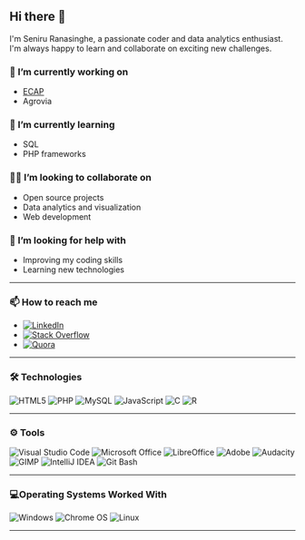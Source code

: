 ## Hi there 👋

I'm Seniru Ranasinghe, a passionate coder and data analytics enthusiast. I'm always happy to learn and collaborate on exciting new challenges.

### 🔭 I’m currently working on
- [ECAP](https://github.com/SeniruR/ECAP)
- Agrovia

### 🌱 I’m currently learning
- SQL
- PHP frameworks

### 👐🏻 I’m looking to collaborate on
- Open source projects
- Data analytics and visualization
- Web development

### 🤔 I’m looking for help with
- Improving my coding skills
- Learning new technologies

---

### 📫 How to reach me
- [![LinkedIn](https://img.shields.io/badge/LinkedIn-0077B5?style=for-the-badge&logo=linkedin&logoColor=white)](https://www.linkedin.com/in/seniruranasinghe)
- [![Stack Overflow](https://img.shields.io/badge/Stack_Overflow-FE7A16?style=for-the-badge&logo=stack-overflow&logoColor=white)](https://stackoverflow.com/users/23171278/seniru-ranasinghe)
- [![Quora](https://img.shields.io/badge/Quora-B92B27?style=for-the-badge&logo=quora&logoColor=white)](https://www.quora.com/profile/Seniru-Ranasinghe-1)

---

### 🛠️ Technologies
![HTML5](https://img.shields.io/badge/HTML5-E34F26?style=for-the-badge&logo=html5&logoColor=white)
![PHP](https://img.shields.io/badge/PHP-777BB4?style=for-the-badge&logo=php&logoColor=white)
![MySQL](https://img.shields.io/badge/MySQL-4479A1?style=for-the-badge&logo=mysql&logoColor=white)
![JavaScript](https://img.shields.io/badge/JavaScript-F7DF1E?style=for-the-badge&logo=javascript&logoColor=black)
![C](https://img.shields.io/badge/C-A8B9CC?style=for-the-badge&logo=c&logoColor=white)
![R](https://img.shields.io/badge/R-276DC3?style=for-the-badge&logo=r&logoColor=white)

---

### ⚙ Tools
![Visual Studio Code](https://img.shields.io/badge/Visual_Studio_Code-007ACC?style=for-the-badge&logo=visual-studio-code&logoColor=white)
![Microsoft Office](https://img.shields.io/badge/Microsoft_Office-D83B01?style=for-the-badge&logo=microsoft-office&logoColor=white) 
![LibreOffice](https://img.shields.io/badge/LibreOffice-18A303?style=for-the-badge&logo=libreoffice&logoColor=white)
![Adobe](https://img.shields.io/badge/Adobe-FF0000?style=for-the-badge&logo=adobe&logoColor=white)
![Audacity](https://img.shields.io/badge/Audacity-0000CC?style=for-the-badge&logo=audacity&logoColor=white)
![GIMP](https://img.shields.io/badge/GIMP-5C5543?style=for-the-badge&logo=gimp&logoColor=white)
![IntelliJ IDEA](https://img.shields.io/badge/IntelliJ_IDEA-000000?style=for-the-badge&logo=intellij-idea&logoColor=white)
![Git Bash](https://img.shields.io/badge/Git_Bash-4EAA25?style=for-the-badge&logo=git&logoColor=white)

---
### 💻Operating Systems Worked With
![Windows](https://img.shields.io/badge/Windows-0078D6?style=for-the-badge&logo=windows&logoColor=white)
![Chrome OS](https://img.shields.io/badge/Chrome_OS-3C4043?style=for-the-badge&logo=google-chrome&logoColor=white)
![Linux](https://img.shields.io/badge/Linux-FCC624?style=for-the-badge&logo=linux&logoColor=black)

---

